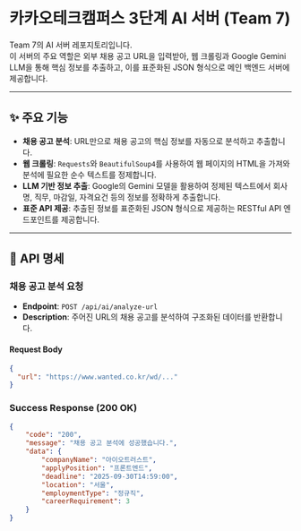 # 카카오테크캠퍼스 3단계 AI 서버 (Team 7)

Team 7의 AI 서버 레포지토리입니다.  
이 서버의 주요 역할은 외부 채용 공고 URL을 입력받아, 웹 크롤링과 Google Gemini LLM을 통해 핵심 정보를 추출하고, 이를 표준화된 JSON 형식으로 메인 백엔드 서버에 제공합니다.

---

## ✨ 주요 기능
- **채용 공고 분석**: URL만으로 채용 공고의 핵심 정보를 자동으로 분석하고 추출합니다.
- **웹 크롤링**: `Requests`와 `BeautifulSoup4`를 사용하여 웹 페이지의 HTML을 가져와 분석에 필요한 순수 텍스트를 정제합니다.
- **LLM 기반 정보 추출**: Google의 Gemini 모델을 활용하여 정제된 텍스트에서 회사명, 직무, 마감일, 자격요건 등의 정보를 정확하게 추출합니다.
- **표준 API 제공**: 추출된 정보를 표준화된 JSON 형식으로 제공하는 RESTful API 엔드포인트를 제공합니다.

---

## 📌 API 명세

### 채용 공고 분석 요청

- **Endpoint**: `POST /api/ai/analyze-url`
- **Description**: 주어진 URL의 채용 공고를 분석하여 구조화된 데이터를 반환합니다.

#### Request Body

```json
{
  "url": "https://www.wanted.co.kr/wd/..."
}
```

### Success Response (200 OK)

```json
{
    "code": "200",
    "message": "채용 공고 분석에 성공했습니다.",
    "data": {
        "companyName": "아이오트러스트",
        "applyPosition": "프론트엔드",
        "deadline": "2025-09-30T14:59:00",
        "location": "서울",
        "employmentType": "정규직",
        "careerRequirement": 3
    }
}
```